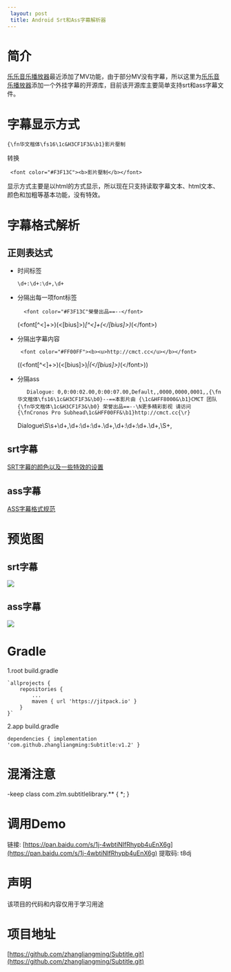 ```yaml
---
 layout: post
 title: Android Srt和Ass字幕解析器
---
```



# 简介 #
[乐乐音乐播放器](https://github.com/zhangliangming/HappyPlayer5.git)最近添加了MV功能，由于部分MV没有字幕，所以这里为[乐乐音乐播放器](https://github.com/zhangliangming/HappyPlayer5.git)添加一个外挂字幕的开源库，目前该开源库主要简单支持srt和ass字幕文件。

# 字幕显示方式 #

    {\fn华文楷体\fs16\1c&H3CF1F3&\b1}影片壓制

转换

` <font color="#F3F13C"><b>影片壓制</b></font>`

显示方式主要是以html的方式显示，所以现在只支持读取字幕文本、html文本、颜色和加粗等基本功能，没有特效。

# 字幕格式解析 #

## 正则表达式 ##
- 时间标签

    `\d+:\d+:\d+,\d+`


- 分隔出每一项font标签

        <font color="#F3F13C"榮譽出品==--</font>
    
    (\<font[^\<]+\>)(\<[bius]\>)*[^\<]+(\</[bius]\>)*(\</font\>)

- 分隔出字幕内容

    ` <font color="#FF00FF"><b><u>http://cmct.cc</u></b></font>`

    ((\<font[^\<]+\>)(\<[bius]\>)*|(\</[bius]\>)*(\</font\>))

- 分隔ass


         Dialogue: 0,0:00:02.00,0:00:07.00,Default,,0000,0000,0001,,{\fn华文楷体\fs16\1c&H3CF1F3&\b0}--==本影片由 {\1c&HFF8000&\b1}CMCT 团队{\fn华文楷体\1c&H3CF1F3&\b0} 荣誉出品==--\N更多精彩影视 请访问 {\fnCronos Pro Subhead\1c&HFF00FF&\b1}http://cmct.cc{\r}

    Dialogue\S\s+\d+,\d+:\d+:\d+.\d+,\d+:\d+:\d+.\d+,\S+,


## srt字幕 ##

[SRT字幕的颜色以及一些特效的设置](http://www.360doc.com/content/17/0527/14/57493_657716572.shtml)


## ass字幕 ##
[ASS字幕格式规范](https://www.douban.com/note/658520175/)


# 预览图 #
## srt字幕 ##
![](https://i.imgur.com/SQMQBok.png)

## ass字幕 ##
![](https://i.imgur.com/MQ5xnUW.png)

# Gradle #

1.root build.gradle

	`allprojects {
		repositories {
			...
			maven { url 'https://jitpack.io' }
		}
	}`
	
2.app build.gradle

   `dependencies {
	        implementation 'com.github.zhangliangming:Subtitle:v1.2'
	}`

# 混淆注意 #
-keep class com.zlm.subtitlelibrary.** { *; }

# 调用Demo #

链接: [https://pan.baidu.com/s/1j-4wbtiNIfRhypb4uEnX6g](https://pan.baidu.com/s/1j-4wbtiNIfRhypb4uEnX6g) 提取码: t8dj

# 声明 #

该项目的代码和内容仅用于学习用途

# 项目地址 #
[https://github.com/zhangliangming/Subtitle.git](https://github.com/zhangliangming/Subtitle.git)